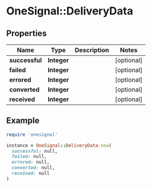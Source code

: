 # OneSignal::DeliveryData

## Properties

| Name | Type | Description | Notes |
| ---- | ---- | ----------- | ----- |
| **successful** | **Integer** |  | [optional] |
| **failed** | **Integer** |  | [optional] |
| **errored** | **Integer** |  | [optional] |
| **converted** | **Integer** |  | [optional] |
| **received** | **Integer** |  | [optional] |

## Example

```ruby
require 'onesignal'

instance = OneSignal::DeliveryData.new(
  successful: null,
  failed: null,
  errored: null,
  converted: null,
  received: null
)
```

